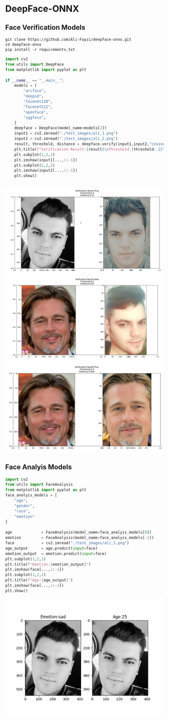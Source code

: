 # DeepFace-ONNX


## Face Verification Models
```
git clone https://github.com/Ali-Fayzi/deepface-onnx.git
cd deepface-onnx
pip install -r requirements.txt
```
```python
import cv2 
from utils import DeepFace 
from matplotlib import pyplot as plt 

if __name__ == "__main__":
    models = [
        "arcface",   
        "deepid",    
        "facenet128",
        "facenet512",
        "openface", 
        "vggface",   
    ]
    deepface = DeepFace(model_name=models[2])
    input1 = cv2.imread("./test_images/ali_1.png")
    input2 = cv2.imread("./test_images/ali_2.png")
    result, threshold, distance = deepface.verify(input1,input2,"cosine")
    plt.title(f"Verification Result:{result}\nThreshold:{threshold:.2}\nDistance:{distance:.2}")
    plt.subplot(1,2,1)
    plt.imshow(input1[...,::-1])
    plt.subplot(1,2,2)
    plt.imshow(input2[...,::-1])
    plt.show()
    
```
![Face Verification Result](https://raw.githubusercontent.com/Ali-Fayzi/deepface-onnx/master/output/deepface-onnx.png)
![Face Verification Result](https://raw.githubusercontent.com/Ali-Fayzi/deepface-onnx/master/output/deepface-onnx-2.png)
![Face Verification Result](https://raw.githubusercontent.com/Ali-Fayzi/deepface-onnx/master/output/deepface-onnx-3.png)


## Face Analyis Models
```python
import cv2 
from utils import FaceAnalysis 
from matplotlib import pyplot as plt 
face_analyis_models = [
    "age",
    "gender",
    "race",
    "emotion"
]

age             = FaceAnalysis(model_name=face_analyis_models[0])
emotion         = FaceAnalysis(model_name=face_analyis_models[-1])
face            = cv2.imread("./test_images/ali_1.png")
age_output      = age.predict(input=face)
emotion_output  = emotion.predict(input=face)
plt.subplot(1,2,1)
plt.title(f"Emotion:{emotion_output}")
plt.imshow(face[...,::-1])
plt.subplot(1,2,2)
plt.title(f"Age:{age_output}")
plt.imshow(face[...,::-1])
plt.show()
```
![Face Analyis Result](https://raw.githubusercontent.com/Ali-Fayzi/deepface-onnx/master/output/face_analyis.png)
